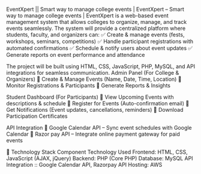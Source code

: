 EventXpert ||   Smart way to manage college events | EventXpert – Smart way to manage college events | EventXpert is a web-based event management system that allows colleges to organize, manage, and track events seamlessly. The system will provide a centralized platform where students, faculty, and organizers can:
✅ Create & manage events (fests, workshops, seminars, competitions)
✅ Handle participant registrations with automated confirmations
✅ Schedule & notify users about event updates
✅ Generate reports on event performance and attendance

The project will be built using HTML, CSS, JavaScript, PHP, MySQL, and API integrations for seamless communication.
Admin Panel (For College & Organizers)
🔹 Create & Manage Events (Name, Date, Time, Location)
🔹 Monitor Registrations & Participants
🔹 Generate Reports & Insights

Student Dashboard (For Participants)
🔹 View Upcoming Events with descriptions & schedule
🔹 Register for Events (Auto-confirmation email)
🔹 Get Notifications (Event updates, cancellations, reminders)
🔹 Download Participation Certificates


API Integration
🔹 Google Calendar API – Sync event schedules with Google Calendar
🔹 Razor pay API – Integrate online payment gateway for paid events

📌 Technology Stack
Component Technology Used
Frontend:	HTML, CSS, JavaScript (AJAX, jQuery)
Backend:	PHP (Core PHP)
Database: MySQL
API Integration :: Google Calendar API, Razorpay API
Hosting: 	AWS
